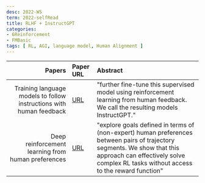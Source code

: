 ```yaml
---
desc: 2022-W5
term: 2022-selfRead
title: RLHF + InstructGPT  
categories:
- 6Reinforcement
- FMBasic
tags: [ RL, AGI, language model, Human Alignment ]  
---
```




| Papers | Paper URL| Abstract | 
| -----------------------: | :------------ | :------------------------- | 
| Training language models to follow instructions with human feedback | [ URL](https://arxiv.org/abs/2203.02155) | "further fine-tune this supervised model using reinforcement learning from human feedback. We call the resulting models InstructGPT." |
| Deep reinforcement learning from human preferences | [  URL](https://openreview.net/forum?id=GisHNaleWiA) | "explore goals defined in terms of (non-expert) human preferences between pairs of trajectory segments. We show that this approach can effectively solve complex RL tasks without access to the reward function" |


